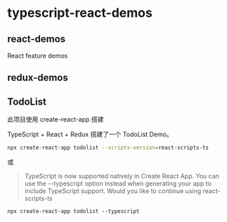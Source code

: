 # typescript-react-demos

## react-demos

React feature demos


## redux-demos



## TodoList

此项目使用 create-react-app 搭建

TypeScript + React + Redux 搭建了一个 TodoList Demo。

``` bash
npx create-react-app todolist --scripts-version=react-scripts-ts
```

或

> TypeScript is now supported natively in Create React App. You can use the --typescript option instead when generating your app to include TypeScript support.
Would you like to continue using react-scripts-ts

```
npx create-react-app todolist --typescript
```




